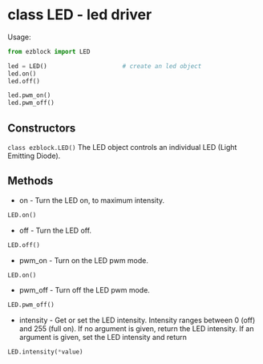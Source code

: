 # class LED - led driver

Usage:
```python
from ezblock import LED

led = LED()                     # create an led object
led.on()
led.off()

led.pwm_on()
led.pwm_off()
```
## Constructors
```class ezblock.LED()```
The LED object controls an individual LED (Light Emitting Diode).

## Methods
- on - Turn the LED on, to maximum intensity.
```python
LED.on()
```
- off - Turn the LED off.
```python
LED.off()
```
- pwm_on - Turn on the LED pwm mode.
```python
LED.on()
```
- pwm_off - Turn off the LED pwm mode.
```python
LED.pwm_off()
```
- intensity - Get or set the LED intensity. Intensity ranges between 0 (off) and 255 (full on). If no argument is given, return the LED intensity. If an argument is given, set the LED intensity and return
```python
LED.intensity(*value)
```